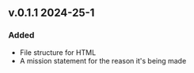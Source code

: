 ## v.0.1.1 2024-25-1

### Added
- File structure for HTML
- A mission statement for the reason it's being made